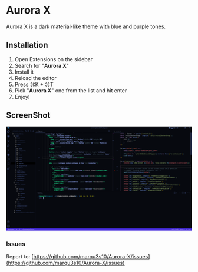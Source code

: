 # Aurora X
Aurora X is a dark material-like theme with blue and purple tones.

## Installation
 1. Open Extensions on the sidebar
 2. Search for "**Aurora X**"
 3. Install it
 4. Reload the editor
 5. Press ⌘K + ⌘T
 6. Pick "**Aurora X**" one from the list and hit enter
 7. Enjoy! 

## ScreenShot
![Aurora X Theme](https://github.com/menuRivera/Aurora-X/raw/master/images/screenshot.png)

### Issues
Report to: [https://github.com/marqu3s10/Aurora-X/issues](https://github.com/marqu3s10/Aurora-X/issues)
